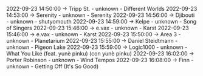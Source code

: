 2022-09-23 14:50:00 -> Tripp St. - unknown - Different Worlds
2022-09-23 14:53:00 -> Serenity - unknown - Serenity
2022-09-23 14:56:00 -> Djibouti - unknown - shutyomouth
2022-09-23 14:59:00 -> Kelpe - unknown - Song of Singers
2022-09-23 15:46:00 -> e.vax - unknown - Karst
2022-09-23 15:46:00 -> e.vax - unknown - Karst
2022-09-23 15:50:00 -> Area 3 - unknown - Planetarium
2022-09-23 15:55:00 -> Daniel Steidtmann - unknown - Pigeon Lake
2022-09-23 15:59:00 -> Logic1000 - unknown - What You Like (feat. yunè pinku) (con yunè pinku)
2022-09-23 16:02:00 -> Porter Robinson - unknown - Wind Tempos
2022-09-23 16:08:00 -> Finn - unknown - Getting Off (It's So Good)
